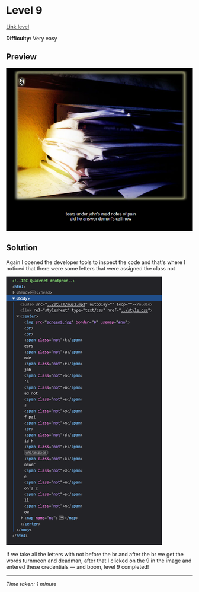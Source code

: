 # Level 9

[Link level](https://www.deathball.net/notpron/luv2music/paulisdead.htm)

**Difficulty:** Very easy

## Preview
![Level 9](../images/level9.png)

## Solution
Again I opened the developer tools to inspect the code and that's where I noticed that there were some letters that were assigned the class not

![Level 9 inspected](../images/level9_inspected.png)

If we take all the letters with not before the br and after the br we get the words turnmeon and deadman, after that I clicked on the 9 in the image and entered these credentials — and boom, level 9 completed!

---


_Time taken: 1 minute_
